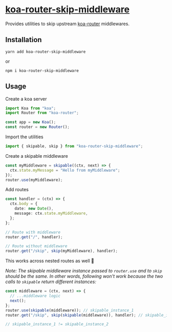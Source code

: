 # [koa-router-skip-middleware](https://github.com/ranjan-purbey/koa-router-skip-middleware#readme)

Provides utilities to skip upstream [koa-router](https://github.com/ZijianHe/koa-router) middlewares.

## Installation

```
yarn add koa-router-skip-middleware
```

or

```
npm i koa-router-skip-middleware
```

## Usage

Create a koa server

```typescript
import Koa from "koa";
import Router from "koa-router";

const app = new Koa();
const router = new Router();
```

Import the utilities

```typescript
import { skipable, skip } from "koa-router-skip-middleware";
```

Create a skipable middleware

```typescript
const myMiddleware = skipable((ctx, next) => {
  ctx.state.myMessage = "Hello from myMiddleware";
});
router.use(myMiddleware);
```

Add routes

```typescript
const handler = (ctx) => {
  ctx.body = {
    date: new Date(),
    message: ctx.state.myMiddleware,
  };
};

// Route with middleware
router.get("/", handler);

// Route without middleware
router.get("/skip", skip(myMiddleware), handler);
```

This works across nested routes as well 🎉

_Note: The skipable middleware instance passed to `router.use` and to `skip` should be the same. In other words, following won't work because the two calls to `skipable` return different instances:_

```typescript
const middleware = (ctx, next) => {
  // ...middleware logic
  next();
};
router.use(skipable(middleware)); // skipable_instance_1
router.get("/skip", skip(skipable(middleware)), handler); // skipable_instance_2

// skipable_instance_1 != skipable_instance_2
```
